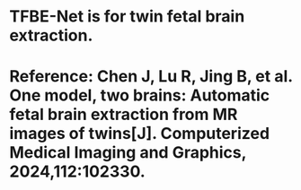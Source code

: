 # TFBE-Net is for twin fetal brain extraction.
# Reference: Chen J, Lu R, Jing B, et al. One model, two brains: Automatic fetal brain extraction from MR images of twins[J]. Computerized Medical Imaging and Graphics, 2024,112:102330.
